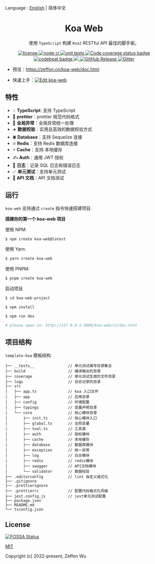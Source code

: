 Language : [English](./README.md) | 简体中文

<h1 align="center">Koa Web</h1>

<div align="center">

使用 `TypeScript` 构建 `Koa2` RESTful API 最佳的脚手架。

<a href="https://github.com/zeffon/koa-web/blob/main/LICENSE">
<img src="https://img.shields.io/github/license/zeffon/koa-web?style=flat-square" alt="license">
</a>
<a href="https://github.com/zeffon/koa-web/actions/workflows/ci.yml">
<img alt="node ci" src="https://github.com/zeffon/koa-web/actions/workflows/ci.yml/badge.svg?style=flat-square">
</a>
<a href="https://github.com/zeffon/koa-web/actions/workflows/tests.yml">
<img alt="unit tests" src="https://github.com/zeffon/koa-web/actions/workflows/tests.yml/badge.svg?style=flat-square">
</a>
<a href="https://codecov.io/gh/zeffon/koa-web">
  <img src="https://codecov.io/gh/zeffon/koa-web/graph/badge.svg" alt="Code coverage status badge">
</a>
</div>

<div align="center">
<a href="https://codebeat.co/projects/github-com-zeffon-koa-web-main">
<img alt="codebeat badge" src="https://codebeat.co/badges/c0f9ed98-2950-46f0-b4ab-69999af65e7c" />
</a>
<a href="https://app.fossa.com/projects/git%2Bgithub.com%2Fzeffon%2Fkoa-web?ref=badge_shield" alt="FOSSA Status">
  <img src="https://app.fossa.com/api/projects/git%2Bgithub.com%2Fzeffon%2Fkoa-web.svg?type=shield"/>
</a>
<a href="https://github.com/zeffon/koa-web/releases/latest">
  <img alt="GitHub Release" src="https://img.shields.io/github/v/release/zeffon/koa-web.svg">
</a>
<a href="https://gitter.im/zeffon/koa-web">
  <img alt="Gitter" src="https://badges.gitter.im/zeffon/koa-web.svg">
</a>
</div>

- 预览：https://zeffon.cn/koa-web/doc.html

- 快速上手：[![Edit koa-web](https://codesandbox.io/static/img/play-codesandbox.svg)](https://codesandbox.io/s/zeffon-koa-web-vjojoe)

## 特性

- :bulb: **TypeScript**: 支持 TypeScript
- :art: **prettier**：prettier 规范代码格式
- :rocket: **全局异常**：全局异常统一处理
- :airplane: **数据校验**：实用且高效的数据校验方式
- :four_leaf_clover: **Database**：支持 Sequelize 连接
- :fire: **Redis**：支持 Redis 数据库连接
- :zap: **Cache**：支持 本地缓存
- :writing_hand: **Auth**：通用 JWT 授权
- :book: **日志**：记录 SQL 日志和错误日志
- :white_check_mark: **单元测试**：支持单元测试
- :memo: **API 文档**：API 文档测试

## 运行

`koa-web` 支持通过 `create` 指令快速搭建项目.

**搭建你的第一个 koa-web 项目**

使用 NPM:

```bash
$ npm create koa-web@latest
```

使用 Yarn:

```bash
$ yarn create koa-web
```

使用 PNPM:

```bash
$ pnpm create koa-web
```

启动项目

```bash
$ cd koa-web-project

$ npm install

$ npm run dev

# please open in: http://127.0.0.1:3000/koa-web/v1/doc.html
```

## 项目结构

`template-koa` 模板结构

```
├── __tests__               // 单元测试编写目录集合
├── build                   // 编译输出的目录
├── coverage                // 单元测试生成的文件目录
├── logs                    // 日志记录的目录
├── src
│   ├── app.ts              // koa 入口文件
│   ├── app                 // 应用目录
│   ├── config              // 环境配置
│   ├── typings             // 变量声明目录
│   └── core                // 核心模块目录
│       ├── init.ts         // 核心模块入口
│       ├── global.ts       // 全局变量
│       ├── tool.ts         // 工具类
│       ├── auth            // 授权模块
│       ├── cache           // 本地缓存
│       ├── database        // 数据库模块
│       ├── exception       // 统一异常
│       ├── log             // 日志模块
│       ├── redis           // redis模块
│       ├── swagger         // API文档模块
│       └── validator       // 数据校验
├── .editorconfig           // lint 自定义格式化
├── .gitignore
├── .prettierignore
├── .prettierrc             // 配置代码格式化风格
├── jest.config.js          // jest单元测试配置
├── package.json
├── README.md
└── tsconfig.json
```

## License

[![FOSSA Status](https://app.fossa.com/api/projects/git%2Bgithub.com%2Fzeffon%2Fkoa-web.svg?type=large)](https://app.fossa.com/projects/git%2Bgithub.com%2Fzeffon%2Fkoa-web?ref=badge_large)

[MIT](https://opensource.org/licenses/MIT)

Copyright (c) 2022-present, Zeffon Wu
